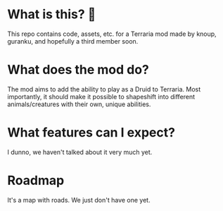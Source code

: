 # What is this? 🤔
This repo contains code, assets, etc. for a Terraria mod made by knoup, guranku, and hopefully a third member soon. 

# What does the mod do?
The mod aims to add the ability to play as a Druid to Terraria. Most importantly, it should make it possible to shapeshift into different animals/creatures with their own, unique abilities.

# What features can I expect?
I dunno, we haven't talked about it very much yet. 

# Roadmap
It's a map with roads. We just don't have one yet.
